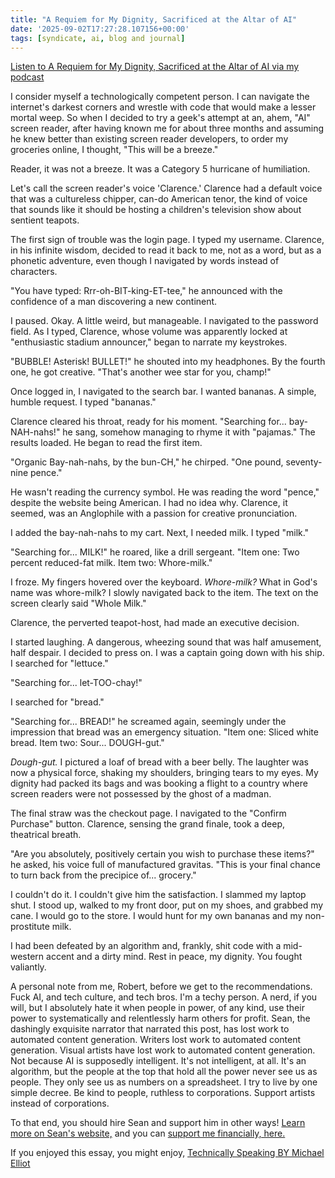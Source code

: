 ```yaml
---
title: "A Requiem for My Dignity, Sacrificed at the Altar of AI"
date: '2025-09-02T17:27:28.107156+00:00'
tags: [syndicate, ai, blog and journal]
---
```


[Listen to A Requiem for My Dignity, Sacrificed at the Altar of AI via my podcast](https://weirdwritings.pinecast.co/episode/3feab1c9/a-requiem-for-my-dignity-sacrificed-at-the-altar-of-ai)

I consider myself a technologically competent person. I can navigate the internet's darkest corners and wrestle with code that would make a lesser mortal weep. So when I decided to try a geek's attempt at an, ahem, "AI" screen reader, after having known me for about three months and assuming he knew better than existing screen reader developers, to order my groceries online, I thought, "This will be a breeze."

Reader, it was not a breeze. It was a Category 5 hurricane of humiliation.

Let's call the screen reader's voice 'Clarence.' Clarence had a default voice that was a cultureless chipper, can-do American tenor, the kind of voice that sounds like it should be hosting a children's television show about sentient teapots.

The first sign of trouble was the login page. I typed my username. Clarence, in his infinite wisdom, decided to read it back to me, not as a word, but as a phonetic adventure, even though I navigated by words instead of characters.

"You have typed: Rrr-oh-BIT-king-ET-tee," he announced with the confidence of a man discovering a new continent.

I paused. Okay. A little weird, but manageable. I navigated to the password field. As I typed, Clarence, whose volume was apparently locked at "enthusiastic stadium announcer," began to narrate my keystrokes.

"BUBBLE! Asterisk! BULLET!" he shouted into my headphones. By the fourth one, he got creative. "That's another wee star for you, champ!"

Once logged in, I navigated to the search bar. I wanted bananas. A simple, humble request. I typed "bananas."

Clarence cleared his throat, ready for his moment. "Searching for... bay-NAH-nahs!" he sang, somehow managing to rhyme it with "pajamas." The results loaded. He began to read the first item.

"Organic Bay-nah-nahs, by the bun-CH," he chirped. "One pound, seventy-nine pence."

He wasn't reading the currency symbol. He was reading the word "pence," despite the website being American. I had no idea why. Clarence, it seemed, was an Anglophile with a passion for creative pronunciation.

I added the bay-nah-nahs to my cart. Next, I needed milk. I typed "milk."

"Searching for... MILK!" he roared, like a drill sergeant. "Item one: Two percent reduced-fat milk. Item two: Whore-milk."

I froze. My fingers hovered over the keyboard. *Whore-milk?* What in God's name was whore-milk? I slowly navigated back to the item. The text on the screen clearly said "Whole Milk."

Clarence, the perverted teapot-host, had made an executive decision.

I started laughing. A dangerous, wheezing sound that was half amusement, half despair. I decided to press on. I was a captain going down with his ship. I searched for "lettuce."

"Searching for... let-TOO-chay!"

I searched for "bread."

"Searching for... BREAD!" he screamed again, seemingly under the impression that bread was an emergency situation. "Item one: Sliced white bread. Item two: Sour... DOUGH-gut."

*Dough-gut.* I pictured a loaf of bread with a beer belly. The laughter was now a physical force, shaking my shoulders, bringing tears to my eyes. My dignity had packed its bags and was booking a flight to a country where screen readers were not possessed by the ghost of a madman.

The final straw was the checkout page. I navigated to the "Confirm Purchase" button. Clarence, sensing the grand finale, took a deep, theatrical breath.

"Are you absolutely, positively certain you wish to purchase these items?" he asked, his voice full of manufactured gravitas. "This is your final chance to turn back from the precipice of... grocery."

I couldn't do it. I couldn't give him the satisfaction. I slammed my laptop shut. I stood up, walked to my front door, put on my shoes, and grabbed my cane. I would go to the store. I would hunt for my own bananas and my non-prostitute milk.

I had been defeated by an algorithm and, frankly, shit code with a mid-western accent and a dirty mind. Rest in peace, my dignity. You fought valiantly.

A personal note from me, Robert, before we get to the recommendations. Fuck AI, and tech culture, and tech bros. I'm a techy person. A nerd, if you will, but I absolutely hate it when people in power, of any kind, use their power to systematically and relentlessly harm others for profit. Sean, the dashingly exquisite narrator that narrated this post, has lost work to automated content generation. Writers lost work to automated content generation. Visual artists have lost work to automated content generation. Not because AI is supposedly intelligent. It's not intelligent, at all. It's an algorithm, but the people at the top that hold all the power never see us as people. They only see us as numbers on a spreadsheet. I try to live by one simple decree. Be kind to people, ruthless to corporations. Support artists instead of corporations.

To that end, you should hire Sean and support him in other ways! [Learn more on Sean's website,](https://seancrisden.com/) and you can [support me financially, here.](/support)

If you enjoyed this essay, you might enjoy, [Technically Speaking BY Michael Elliot](https://www.audible.com/pd/Technically-Speaking-Audiobook/B0DFMW9J6V)